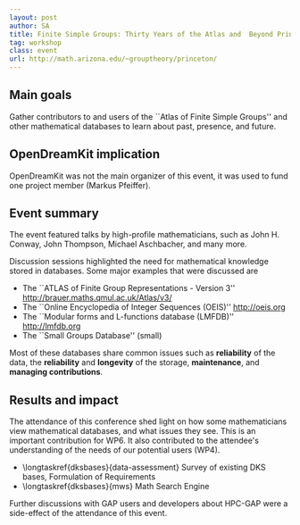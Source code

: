 ```yaml
---
layout: post
author: SA
title: Finite Simple Groups: Thirty Years of the Atlas and  Beyond Princeton (US California), 2015-11-02 to 2015-11-05
tag: workshop
class: event
url: http://math.arizona.edu/~grouptheory/princeton/
---
```


## Main goals

 Gather contributors to and users of the ``Atlas of Finite
Simple Groups'' and other mathematical databases to learn about past, presence,
and future.

## OpenDreamKit implication

 OpenDreamKit was not the main organizer of this event, it was used to fund
one project member (Markus Pfeiffer).

## Event summary

 The event featured talks by high-profile mathematicians,
such as John H. Conway, John Thompson, Michael Aschbacher, and many more.

Discussion sessions highlighted the need for mathematical knowledge
stored in databases. Some major examples that were discussed are


  * The ``ATLAS of Finite Group Representations - Version 3''
    http://brauer.maths.qmul.ac.uk/Atlas/v3/
  * The ``Online Encyclopedia of Integer Sequences (OEIS)''
    http://oeis.org
  * The ``Modular forms and L-functions database (LMFDB)''
    http://lmfdb.org
  * The ``Small Groups Database'' (small)



Most of these databases share common issues such as **reliability** of the
data, the **reliability** and **longevity** of the storage,
**maintenance**, and **managing contributions**.
    
## Results and impact

 
The attendance of this conference shed light on how some mathematicians view
mathematical databases, and what issues they see. This is an important
contribution for WP6. It also contributed to the attendee's understanding of the
needs of our potential users (WP4).



* \longtaskref{dksbases}{data-assessment} Survey of existing DKS bases, Formulation of Requirements
* \longtaskref{dksbases}{mws} Math Search Engine




Further discussions with GAP users and developers about HPC-GAP were a
side-effect of the attendance of this event. 

